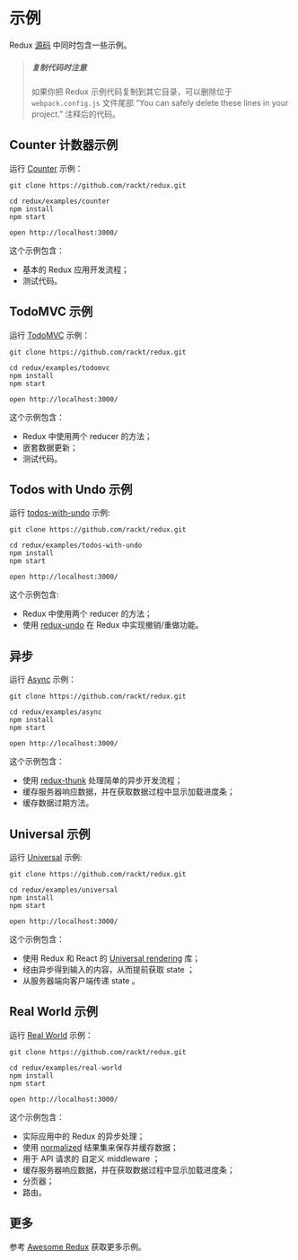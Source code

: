 # 示例

Redux [源码](https://github.com/gaearon/redux/tree/master/examples) 中同时包含一些示例。

>##### 复制代码时注意
>如果你把 Redux 示例代码复制到其它目录，可以删除位于 `webpack.config.js` 文件尾部 “You can safely delete these lines in your project.” 注释后的代码。

## Counter 计数器示例

运行 [Counter](https://github.com/gaearon/redux/tree/master/examples/counter) 示例：

```
git clone https://github.com/rackt/redux.git

cd redux/examples/counter
npm install
npm start

open http://localhost:3000/
```

这个示例包含：

* 基本的 Redux 应用开发流程；
* 测试代码。

## TodoMVC 示例

运行 [TodoMVC](https://github.com/gaearon/redux/tree/master/examples/todomvc) 示例：

```
git clone https://github.com/rackt/redux.git

cd redux/examples/todomvc
npm install
npm start

open http://localhost:3000/
```

这个示例包含：

* Redux 中使用两个 reducer 的方法；
* 嵌套数据更新；
* 测试代码。

## Todos with Undo 示例

运行 [todos-with-undo](https://github.com/rackt/redux/tree/master/examples/todos-with-undo) 示例:

```
git clone https://github.com/rackt/redux.git

cd redux/examples/todos-with-undo
npm install
npm start

open http://localhost:3000/
```

这个示例包含:

* Redux 中使用两个 reducer 的方法；
* 使用 [redux-undo](https://github.com/omnidan/redux-undo) 在 Redux 中实现撤销/重做功能。

## 异步

运行 [Async](https://github.com/gaearon/redux/tree/master/examples/async) 示例：

```
git clone https://github.com/rackt/redux.git

cd redux/examples/async
npm install
npm start

open http://localhost:3000/
```

这个示例包含：

* 使用 [redux-thunk](https://github.com/gaearon/redux-thunk) 处理简单的异步开发流程；
* 缓存服务器响应数据，并在获取数据过程中显示加载进度条；
* 缓存数据过期方法。

## Universal 示例

运行 [Universal](https://github.com/rackt/redux/tree/master/examples/universal) 示例:

```
git clone https://github.com/rackt/redux.git

cd redux/examples/universal
npm install
npm start

open http://localhost:3000/
```

这个示例包含：

* 使用 Redux 和 React 的 [Universal rendering](../recipes/ServerRendering.md) 库；
* 经由异步得到输入的内容，从而提前获取 state ；
* 从服务器端向客户端传递 state 。

## Real World 示例

运行 [Real World](https://github.com/gaearon/redux/tree/master/examples/real-world) 示例：

```
git clone https://github.com/rackt/redux.git

cd redux/examples/real-world
npm install
npm start

open http://localhost:3000/
```

这个示例包含：

* 实际应用中的 Redux 的异步处理；
* 使用 [normalized](https://github.com/gaearon/normalizr) 结果集来保存并缓存数据；
* 用于 API 请求的 自定义 middleware ；
* 缓存服务器响应数据，并在获取数据过程中显示加载进度条；
* 分页器；
* 路由。

## 更多

参考 [Awesome Redux](https://github.com/xgrommx/awesome-redux) 获取更多示例。
